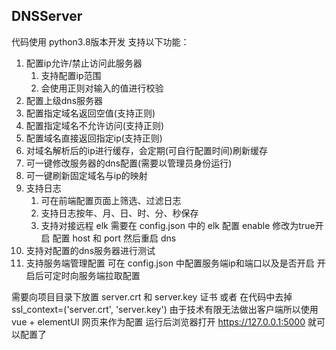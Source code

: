 ## DNSServer

代码使用 python3.8版本开发
支持以下功能：

1. 配置ip允许/禁止访问此服务器
   1. 支持配置ip范围
   2. 会使用正则对输入的值进行校验
2. 配置上级dns服务器
3. 配置指定域名返回空值(支持正则)
4. 配置指定域名不允许访问(支持正则)
5. 配置域名直接返回指定ip(支持正则)
6. 对域名解析后的ip进行缓存，会定期(可自行配置时间)刷新缓存
7. 可一键修改服务器的dns配置(需要以管理员身份运行)
8. 可一键刷新固定域名与ip的映射
9. 支持日志
   1. 可在前端配置页面上筛选、过滤日志
   2. 支持日志按年、月、日、时、分、秒保存
   3. 支持对接远程 elk 需要在 config.json 中的 elk 配置 enable 修改为true开启 配置 host 和 port 然后重启 dns
10. 支持对配置的dns服务器进行测试
11. 支持服务端管理配置 可在 config.json 中配置服务端ip和端口以及是否开启 开启后可定时向服务端拉取配置

需要向项目目录下放置 server.crt 和 server.key 证书 或者 在代码中去掉 ssl_context=('server.crt', 'server.key')
由于技术有限无法做出客户端所以使用 vue + elementUI 网页来作为配置
运行后浏览器打开 https://127.0.0.1:5000 就可以配置了
